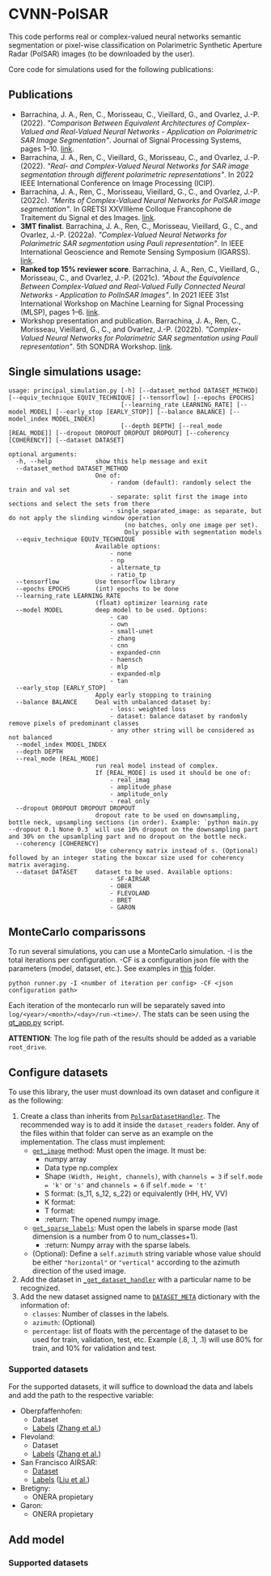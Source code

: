 
# CVNN-PolSAR

This code performs real or complex-valued neural networks semantic segmentation or pixel-wise classification on Polarimetric Synthetic Aperture Radar (PolSAR) images (to be downloaded by the user).

Core code for simulations used for the following publications:

## Publications

- Barrachina, J. A., Ren, C., Morisseau, C., Vieillard, G., and Ovarlez, J.-P. (2022). 
*"Comparison Between Equivalent Architectures of Complex-Valued and Real-Valued Neural Networks - Application on Polarimetric SAR Image Segmentation"*. 
Journal of Signal Processing Systems, pages 1–10. [link](https://link.springer.com/article/10.1007/s11265-022-01793-0).
- Barrachina, J. A., Ren, C., Vieillard, G., Morisseau, C., and Ovarlez, J.-P. (2022). *"Real- and Complex-Valued Neural Networks for SAR image
segmentation through different polarimetric representations"*. In 2022 IEEE International Conference on Image Processing (ICIP). 
- Barrachina, J. A., Ren, C., Morisseau, Vieillard, G., C., and Ovarlez, J.-P. (2022c). *"Merits of Complex-Valued Neural Networks for PolSAR image
segmentation"*. In GRETSI XXVIIIème Colloque Francophone de Traitement du Signal et des Images. [link](http://gretsi.fr/data/colloque/pdf/2022_barrachina864.pdf).
- **3MT finalist**. Barrachina, J. A., Ren, C., Morisseau, Vieillard, G., C., and Ovarlez, J.-P. (2022a). *"Complex-Valued Neural Networks for Polarimetric
SAR segmentation using Pauli representation"*. In IEEE International Geoscience and Remote Sensing Symposium (IGARSS). [link](https://ieeexplore.ieee.org/document/9883251).
- **Ranked top 15% reviewer score**. Barrachina, J. A., Ren, C., Vieillard, G., Morisseau, C., and Ovarlez, J.-P. (2021c). *"About the Equivalence Between
Complex-Valued and Real-Valued Fully Connected Neural Networks - Application to PolInSAR Images"*. In 2021 IEEE 31st International Workshop on Machine Learning for Signal Processing (MLSP), pages 1–6. [link](https://ieeexplore.ieee.org/document/9596542).
- Workshop presentation and publication. Barrachina, J. A., Ren, C., Morisseau, Vieillard, G., C., and Ovarlez, J.-P. (2022b). *"Complex-Valued
Neural Networks for Polarimetric SAR segmentation using Pauli representation"*.
5th SONDRA Workshop. [link](https://sondra.fr/wp-content/uploads/2022/06/AI.5.pdf).

## Single simulations usage:

```
usage: principal_simulation.py [-h] [--dataset_method DATASET_METHOD] [--equiv_technique EQUIV_TECHNIQUE] [--tensorflow] [--epochs EPOCHS]
                               [--learning_rate LEARNING_RATE] [--model MODEL] [--early_stop [EARLY_STOP]] [--balance BALANCE] [--model_index MODEL_INDEX]
                               [--depth DEPTH] [--real_mode [REAL_MODE]] [--dropout DROPOUT DROPOUT DROPOUT] [--coherency [COHERENCY]] [--dataset DATASET]

optional arguments:
  -h, --help            show this help message and exit
  --dataset_method DATASET_METHOD
                        One of:
                        	- random (default): randomly select the train and val set
                        	- separate: split first the image into sections and select the sets from there
                        	- single_separated_image: as separate, but do not apply the slinding window operation 
                        		(no batches, only one image per set). 
                        		Only possible with segmentation models
  --equiv_technique EQUIV_TECHNIQUE
                        Available options:
                        	- none
                        	- np
                        	- alternate_tp
                        	- ratio_tp
  --tensorflow          Use tensorflow library
  --epochs EPOCHS       (int) epochs to be done
  --learning_rate LEARNING_RATE
                        (float) optimizer learning rate
  --model MODEL         deep model to be used. Options:
                        	- cao
                        	- own
                        	- small-unet
                        	- zhang
                        	- cnn
                        	- expanded-cnn
                        	- haensch
                        	- mlp
                        	- expanded-mlp
                        	- tan
  --early_stop [EARLY_STOP]
                        Apply early stopping to training
  --balance BALANCE     Deal with unbalanced dataset by:
                        	- loss: weighted loss
                        	- dataset: balance dataset by randomly remove pixels of predominant classes
                        	- any other string will be considered as not balanced
  --model_index MODEL_INDEX
  --depth DEPTH
  --real_mode [REAL_MODE]
                        run real model instead of complex.
                        If [REAL_MODE] is used it should be one of:
                        	- real_imag
                        	- amplitude_phase
                        	- amplitude_only
                        	- real_only
  --dropout DROPOUT DROPOUT DROPOUT
                        dropout rate to be used on downsampling, bottle neck, upsampling sections (in order). Example: `python main.py --dropout 0.1 None 0.3` will use 10% dropout on the downsampling part and 30% on the upsamlpling part and no dropout on the bottle neck.
  --coherency [COHERENCY]
                        Use coherency matrix instead of s. (Optional) followed by an integer stating the boxcar size used for coherency matrix averaging.
  --dataset DATASET     dataset to be used. Available options:
                        	- SF-AIRSAR
                        	- OBER
                        	- FLEVOLAND
                        	- BRET
                        	- GARON
```

## MonteCarlo comparissons

To run several simulations, you can use a MonteCarlo simulation. 
-I is the total iterations per configuration. 
-CF is a configuration json file with the parameters (model, dataset, etc.). See examples in [this](https://github.com/NEGU93/CVNN-PolSAR/tree/master/src/simulations_configs) folder.

```
python runner.py -I <number of iteration per config> -CF <json configuration path>
```

Each iteration of the montecarlo run will be separately saved into `log/<year>/<month>/<day>/run-<time>/`. The stats can be seen using the [qt_app.py](https://github.com/NEGU93/CVNN-PolSAR/blob/master/src/qt_app.py) script. 

**ATTENTION**: The log file path of the results should be added as a variable `root_drive`.

## Configure datasets

To use this library, the user must download its own dataset and configure it as the following:

1. Create a class than inherits from [`PolsarDatasetHandler`](https://github.com/NEGU93/CVNN-PolSAR/blob/15992e3ee58203c5ebe8c222fbf5b1377cfade48/src/dataset_reader.py#L348). The recommended way is to add it inside the `dataset_readers` folder. Any of the files within that folder can serve as an example on the implementation. The class must implement:
    - [`get_image`](https://github.com/NEGU93/CVNN-PolSAR/blob/15992e3ee58203c5ebe8c222fbf5b1377cfade48/src/dataset_reader.py#L413) method: Must open the image. It must be:
        - numpy array
        - Data type np.complex
        - Shape `(Width, Height, channels)`, with `channels = 3` if `self.mode = 'k'` or `'s'` and `channels = 6` if `self.mode = 't'`
        - S format: (s_11, s_12, s_22) or equivalently (HH, HV, VV)
        - K format: 
        - T format: 
        - :return: The opened numpy image.
    - [`get_sparse_labels`](https://github.com/NEGU93/CVNN-PolSAR/blob/15992e3ee58203c5ebe8c222fbf5b1377cfade48/src/dataset_reader.py#L428): Must open the labels in sparse mode (last dimension is a number from 0 to num_classes+1).
        - :return: Numpy array with the sparse labels.
    - (Optional): Define a `self.azimuth` string variable whose value should be either `"horizontal"` or `"vertical"` according to the azimuth direction of the used image.
2. Add the dataset in [`_get_dataset_handler`](https://github.com/NEGU93/CVNN-PolSAR/blob/15992e3ee58203c5ebe8c222fbf5b1377cfade48/src/principal_simulation.py#L181) with a particular name to be recognized.
3. Add the new dataset assigned name to [`DATASET_META`](https://github.com/NEGU93/CVNN-PolSAR/blob/15992e3ee58203c5ebe8c222fbf5b1377cfade48/src/principal_simulation.py#L64) dictionary with the information of:
    - `classes`: Number of classes in the labels.
    - `azimuth`: (Optional)
    - `percentage`: list of floats with the percentage of the dataset to be used for train, validation, test, etc. Example (.8, .1, .1) will use 80% for train, and 10% for validation and test.

### Supported datasets

For the supported datasets, it will suffice to download the data and labels and add the path to the respective variable:

- Oberpfaffenhofen:
    - Dataset
    - [Labels](https://github.com/fudanxu/CV-CNN/blob/master/Label_Germany.mat) ([Zhang et al.](https://ieeexplore.ieee.org/document/8039431))
- Flevoland:
    - Dataset
    - [Labels](https://github.com/fudanxu/CV-CNN/blob/master/Label_Flevoland_15cls.mat) ([Zhang et al.](https://ieeexplore.ieee.org/document/8039431))
- San Francisco AIRSAR:
    - [Dataset](https://ietr-lab.univ-rennes1.fr/polsarpro-bio/san-francisco/)
    - [Labels](https://github.com/liuxuvip/PolSF) ([Liu et al.](https://arxiv.org/abs/1912.07259))
- Bretigny:
    - ONERA propietary
- Garon:
    - ONERA propietary

## Add model

### Supported datasets
